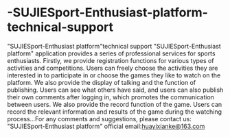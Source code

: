 # -SUJIESport-Enthusiast-platform-technical-support
"SUJIESport-Enthusiast platform"technical support
"SUJIESport-Enthusiast platform" application provides a series of professional services for sports enthusiasts. Firstly, we provide registration functions for various types of activities and competitions. Users can freely choose the activities they are interested in to participate in or choose the games they like to watch on the platform. We also provide the display of talking and the function of publishing. Users can see what others have said, and users can also publish their own comments after logging in, which promotes the communication between users. We also provide the record function of the game. Users can record the relevant information and results of the game during the watching process…For any comments and suggestions, please contact us: "SUJIESport-Enthusiast platform" official email:huayixianke@163.com
